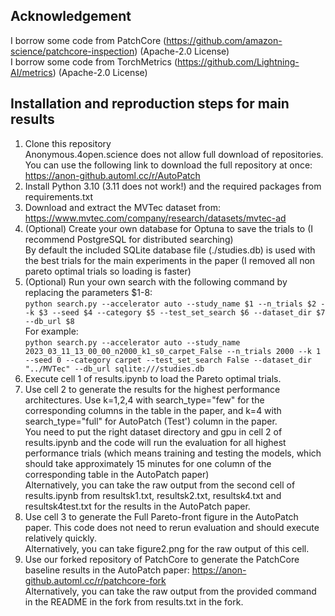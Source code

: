## Acknowledgement
I borrow some code from PatchCore (https://github.com/amazon-science/patchcore-inspection) (Apache-2.0 License)  
I borrow some code from TorchMetrics (https://github.com/Lightning-AI/metrics) (Apache-2.0 License)

## Installation and reproduction steps for main results
1. Clone this repository  
Anonymous.4open.science does not allow full download of repositories. You can use the following link to download the full repository at once: https://anon-github.automl.cc/r/AutoPatch  
2. Install Python 3.10 (3.11 does not work!) and the required packages from requirements.txt
3. Download and extract the MVTec dataset from: https://www.mvtec.com/company/research/datasets/mvtec-ad
4. (Optional) Create your own database for Optuna to save the trials to (I recommend PostgreSQL for distributed searching)  
By default the included SQLite database file (./studies.db) is used with the best trials for the main experiments in the paper (I removed all non pareto optimal trials so loading is faster)
5. (Optional) Run your own search with the following command by replacing the parameters $1-8:  
```python search.py --accelerator auto --study_name $1 --n_trials $2 --k $3 --seed $4 --category $5 --test_set_search $6 --dataset_dir $7 --db_url $8```  
For example:  
```python search.py --accelerator auto --study_name 2023_03_11_13_00_00_n2000_k1_s0_carpet_False --n_trials 2000 --k 1 --seed 0 --category carpet --test_set_search False --dataset_dir "../MVTec" --db_url sqlite:///studies.db```
7. Execute cell 1 of results.ipynb to load the Pareto optimal trials.
8. Use cell 2 to generate the results for the highest performance architectures. Use k=1,2,4 with search_type="few" for the corresponding columns in the table in the paper, and k=4 with search_type="full" for AutoPatch (Test') column in the paper.  
You need to put the right dataset directory and gpu in cell 2 of results.ipynb and the code will run the evaluation for all highest performance trials (which means training and testing the models, which should take approximately 15 minutes for one column of the corresponding table in the AutoPatch paper)  
Alternatively, you can take the raw output from the second cell of results.ipynb from resultsk1.txt, resultsk2.txt, resultsk4.txt and resultsk4test.txt for the results in the AutoPatch paper.
9. Use cell 3 to generate the Full Pareto-front figure in the AutoPatch paper. This code does not need to rerun evaluation and should execute relatively quickly.  
Alternatively, you can take figure2.png for the raw output of this cell.
9. Use our forked repository of PatchCore to generate the PatchCore baseline results in the AutoPatch paper: https://anon-github.automl.cc/r/patchcore-fork  
Alternatively, you can take the raw output from the provided command in the README in the fork from results.txt in the fork.
